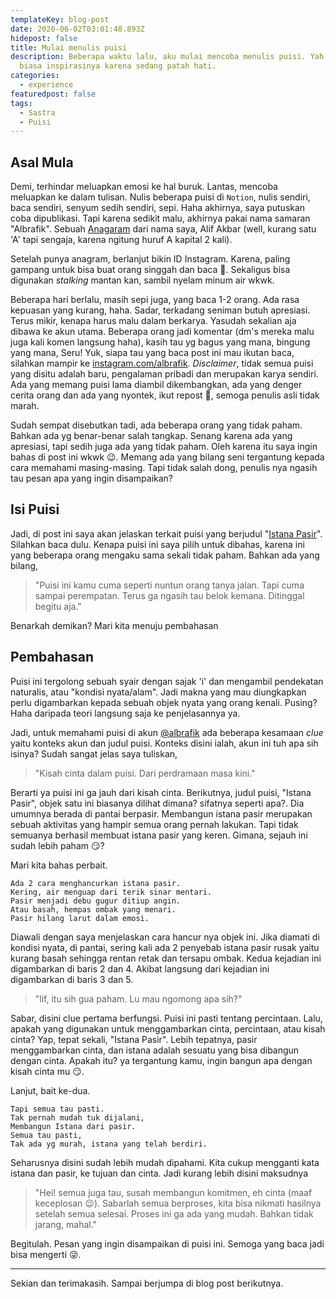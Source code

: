 ```yaml
---
templateKey: blog-post
date: 2020-06-02T03:01:48.893Z
hidepost: false
title: Mulai menulis puisi
description: Beberapa waktu lalu, aku mulai mencoba menulis puisi. Yah, seperti
  biasa inspirasinya karena sedang patah hati.
categories:
  - experience
featuredpost: false
tags:
  - Sastra
  - Puisi
---
```

## Asal Mula

Demi, terhindar meluapkan emosi ke hal buruk. Lantas, mencoba meluapkan ke dalam tulisan. Nulis beberapa puisi di `Notion`, nulis sendiri, baca sendiri, senyum sedih sendiri, sepi. Haha akhirnya, saya putuskan coba dipublikasi. Tapi karena sedikit malu, akhirnya pakai nama samaran "Albrafik". Sebuah [Anagaram](https://en.wikipedia.org/wiki/Anagram) dari nama saya, Alif Akbar (well, kurang satu 'A' tapi sengaja, karena ngitung huruf A kapital 2 kali). 

Setelah punya anagram, berlanjut bikin ID Instagram. Karena, paling gampang untuk bisa buat orang singgah dan baca 🤣. Sekaligus bisa digunakan *stalking* mantan kan, sambil nyelam minum air wkwk.

Beberapa hari berlalu, masih sepi juga, yang baca 1-2 orang. Ada rasa kepuasan yang kurang, haha. Sadar, terkadang seniman butuh apresiasi. Terus mikir, kenapa harus malu dalam berkarya. Yasudah sekalian aja dibawa ke akun utama. Beberapa orang jadi komentar (dm's mereka malu juga kali komen langsung haha), kasih tau yg bagus yang mana, bingung yang mana, Seru! Yuk, siapa tau yang baca post ini mau ikutan baca, silahkan mampir ke [instagram.com/albrafik](https://instagram.com/albrafik). *Disclaimer*, tidak semua puisi yang disitu adalah baru, pengalaman pribadi dan merupakan karya sendiri. Ada yang memang puisi lama diambil dikembangkan, ada yang denger cerita orang dan ada yang nyontek, ikut repost 🤭, semoga penulis asli tidak marah.

Sudah sempat disebutkan tadi, ada beberapa orang yang tidak paham. Bahkan ada yg benar-benar salah tangkap. Senang karena ada yang apresiasi, tapi sedih juga ada yang tidak paham. Oleh karena itu saya ingin bahas di post ini wkwk 😉. Memang ada yang bilang seni tergantung kepada cara memahami masing-masing. Tapi tidak salah dong, penulis nya ngasih tau pesan apa yang ingin disampaikan?

## Isi Puisi

Jadi, di post ini saya akan jelaskan terkait puisi yang berjudul "[Istana Pasir](https://www.instagram.com/p/CAmVmffpm-P)". Silahkan baca dulu. Kenapa puisi ini saya pilih untuk dibahas, karena ini yang beberapa orang mengaku sama sekali tidak paham. Bahkan ada yang bilang, 
> "Puisi ini kamu cuma seperti nuntun orang tanya jalan. Tapi cuma sampai perempatan. Terus ga ngasih tau belok kemana. Ditinggal begitu aja."

Benarkah demikan? Mari kita menuju pembahasan

## Pembahasan

Puisi ini tergolong sebuah syair dengan sajak 'i' dan mengambil pendekatan naturalis, atau "kondisi nyata/alam". Jadi makna yang mau diungkapkan perlu digambarkan kepada sebuah objek nyata yang orang kenali. Pusing? Haha daripada teori langsung saja ke penjelasannya ya. 

Jadi, untuk memahami puisi di akun [@albrafik](https://instagram.com/albrafik) ada beberapa kesamaan _clue_ yaitu konteks akun dan judul puisi. Konteks disini ialah, akun ini tuh apa sih isinya? Sudah sangat jelas saya tuliskan, 

> "Kisah cinta dalam puisi. Dari perdramaan masa kini."

Berarti ya puisi ini ga jauh dari kisah cinta. Berikutnya, judul puisi, "Istana Pasir", objek satu ini biasanya dilihat dimana? sifatnya seperti apa?. Dia umumnya berada di pantai berpasir. Membangun istana pasir merupakan sebuah aktivitas yang hampir semua orang pernah lakukan. Tapi tidak semuanya berhasil membuat istana pasir yang keren. Gimana, sejauh ini sudah lebih paham 😏?

Mari kita bahas perbait.

```
Ada 2 cara menghancurkan istana pasir.
Kering, air menguap dari terik sinar mentari.
Pasir menjadi debu gugur ditiup angin.
Atau basah, hempas ombak yang menari.
Pasir hilang larut dalam emosi.
```

Diawali dengan saya menjelaskan cara hancur nya objek ini. Jika diamati di kondisi nyata, di pantai, sering kali ada 2 penyebab istana pasir rusak yaitu kurang basah sehingga rentan retak dan tersapu ombak. Kedua kejadian ini digambarkan di baris 2 dan 4. Akibat langsung dari kejadian ini digambarkan di baris 3 dan 5. 

> "lif, itu sih gua paham. Lu mau ngomong apa sih?"

Sabar, disini clue pertama berfungsi. Puisi ini pasti tentang percintaan. Lalu, apakah yang digunakan untuk menggambarkan cinta, percintaan, atau kisah cinta? Yap, tepat sekali, "Istana Pasir". Lebih tepatnya, pasir menggambarkan cinta, dan istana adalah sesuatu yang bisa dibangun dengan cinta. Apakah itu? ya tergantung kamu, ingin bangun apa dengan kisah cinta mu 😏.

Lanjut, bait ke-dua.

```
Tapi semua tau pasti.
Tak pernah mudah tuk dijalani,
Membangun Istana dari pasir.
Semua tau pasti,
Tak ada yg murah, istana yang telah berdiri.
```

Seharusnya disini sudah lebih mudah dipahami. Kita cukup mengganti kata istana dan pasir, ke tujuan dan cinta. Jadi kurang lebih disini maksudnya

> "Hei! semua juga tau, susah membangun komitmen, eh cinta (maaf keceplosan 😉). Sabarlah semua berproses, kita bisa nikmati hasilnya setelah semua selesai. Proses ini ga ada yang mudah. Bahkan tidak jarang, mahal."

Begitulah. Pesan yang ingin disampaikan di puisi ini. Semoga yang baca jadi bisa mengerti 😜.

---
Sekian dan terimakasih.
Sampai berjumpa di blog post berikutnya.
